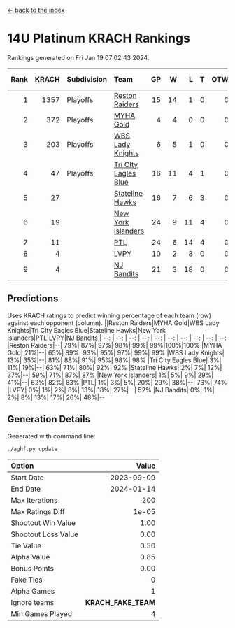 [<- back to the index](readme.md)
# 14U Platinum KRACH Rankings
Rankings generated on Fri Jan 19 07:02:43 2024.

Rank|KRACH|Subdivision|Team|GP|W|L|T|OTW|OTL|SoS|Exp Wins|Win Diff
---:|---:|:---|:---|---:|---:|---:|---:|---:|---:|---:|---:|---:
1|1357|Playoffs|[Reston Raiders](https://gamesheetstats.com/seasons/3663/teams/140829/schedule)|15|14|1|0|0|0|507|14.8|-0.0
2|372|Playoffs|[MYHA Gold](https://gamesheetstats.com/seasons/3663/teams/140824/schedule)|4|4|0|0|0|0|12|4.9|0.0
3|203|Playoffs|[WBS Lady Knights](https://gamesheetstats.com/seasons/3663/teams/140825/schedule)|6|5|1|0|0|0|203|5.8|-0.0
4|47|Playoffs|[Tri CIty Eagles Blue](https://gamesheetstats.com/seasons/3663/teams/140831/schedule)|16|11|4|1|0|0|107|12.4|0.0
5|27||[Stateline Hawks](https://gamesheetstats.com/seasons/3663/teams/140830/schedule)|16|7|6|3|0|0|272|9.4|0.0
6|19||[New York Islanders](https://gamesheetstats.com/seasons/3663/teams/140832/schedule)|24|9|11|4|0|0|207|11.9|0.0
7|11||[PTL](https://gamesheetstats.com/seasons/3663/teams/140827/schedule)|24|6|14|4|0|0|244|8.9|0.0
8|4||[LVPY](https://gamesheetstats.com/seasons/3663/teams/140820/schedule)|10|2|8|0|0|0|138|2.9|0.0
9|4||[NJ Bandits](https://gamesheetstats.com/seasons/3663/teams/140828/schedule)|21|3|18|0|0|0|130|3.9|0.0

## Predictions
Uses KRACH ratings to predict winning percentage of each team (row) against each opponent (column).
||Reston Raiders|MYHA Gold|WBS Lady Knights|Tri CIty Eagles Blue|Stateline Hawks|New York Islanders|PTL|LVPY|NJ Bandits
| --: | --: | --: | --: | --: | --: | --: | --: | --: | --: 
|Reston Raiders|--| 79%| 87%| 97%| 98%| 99%| 99%|100%|100%
|MYHA Gold| 21%|--| 65%| 89%| 93%| 95%| 97%| 99%| 99%
|WBS Lady Knights| 13%| 35%|--| 81%| 88%| 91%| 95%| 98%| 98%
|Tri CIty Eagles Blue|  3%| 11%| 19%|--| 63%| 71%| 80%| 92%| 92%
|Stateline Hawks|  2%|  7%| 12%| 37%|--| 59%| 71%| 87%| 87%
|New York Islanders|  1%|  5%|  9%| 29%| 41%|--| 62%| 82%| 83%
|PTL|  1%|  3%|  5%| 20%| 29%| 38%|--| 73%| 74%
|LVPY|  0%|  1%|  2%|  8%| 13%| 18%| 27%|--| 52%
|NJ Bandits|  0%|  1%|  2%|  8%| 13%| 17%| 26%| 48%|--

## Generation Details

Generated with command line:
```
./aghf.py update
```

| Option | Value |
| :----- | ----: |
| Start Date | 2023-09-09 |
| End Date | 2024-01-14 |
| Max Iterations | 200 |
| Max Ratings Diff | 1e-05 |
| Shootout Win Value | 1.00 |
| Shootout Loss Value | 0.00 |
| Tie Value | 0.50 |
| Alpha Value | 0.85 |
| Bonus Points | 0.00 |
| Fake Ties | 0 |
| Alpha Games | 1 |
| Ignore teams | __KRACH_FAKE_TEAM__ |
| Min Games Played | 4 |

